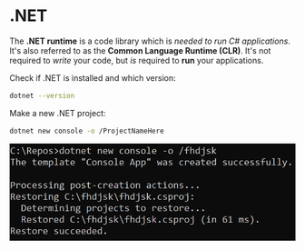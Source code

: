 # .NET

The **.NET runtime** is a code library which is *needed to run C# applications*. It's also referred to as the **Common Language Runtime (CLR)**. It's not required to *write* your code, but *is* required to  **run** your applications.

Check if .NET is installed and which version:

```bash
dotnet --version
```

Make a new .NET project:

```bash
dotnet new console -o /ProjectNameHere
```

![Create a new console application](images/dotnet-console-application-creation.png)
